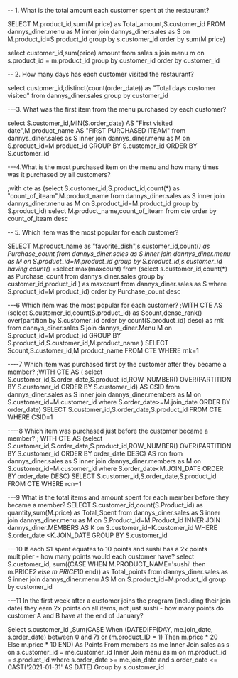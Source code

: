 -- 1. What is the total amount each customer spent at the restaurant?

SELECT M.product_id,sum(M.price) as Total_amount,S.customer_id
FROM dannys_diner.menu as M
inner join dannys_diner.sales as S
on M.product_id=S.product_id
group by s.customer_id
order by sum(M.price)

select customer_id,sum(price) amount from sales s
join menu m on s.product_id = m.product_id
group by customer_id
order by customer_id

-- 2. How many days has each customer visited the restaurant?

select customer_id,distinct(count(order_date)) as "Total days customer visited" from dannys_diner.sales
group by customer_id 

---3. What was the first item from the menu purchased by each customer?

select S.customer_id,MIN(S.order_date) AS "First visited date",M.product_name AS "FIRST PURCHASED ITEAM" from dannys_diner.sales as S 
inner join 
dannys_diner.menu as M
on S.product_id=M.product_id
GROUP BY S.customer_id
ORDER BY S.customer_id

---4.What is the most purchased item on the menu and how many times was it purchased by all customers?

;with cte as
(select S.customer_id,S.product_id,count(*) as "count_of_iteam",M.product_name 
 from dannys_diner.sales as S
 inner join dannys_diner.menu as M
 on  S.product_id=M.product_id 
group by S.product_id)
 select M.product_name,count_of_iteam from cte
 order by count_of_iteam desc
 
 -- 5. Which item was the most popular for each customer?
 
  SELECT M.product_name as "favorite_dish",s.customer_id,count(*) as Purchase_count
  from dannys_diner.sales as S
  inner join 
  dannys_diner.menu as M on
  S.product_id=M.product_id
  group by S.product_id,s.customer_id
  having count(*) =select max(maxcount) from 
(select s.customer_id,count(*) as Purchase_count from dannys_diner.sales
group by customer_id,product_id ) as maxcount from dannys_diner.sales as S
where S.product_id=M.product_id) order by Purchase_count desc
 
 ---6 Which item was the most popular for each customer? 
;WITH CTE AS
(select S.customer_id,count(S.product_id) as Scount,dense_rank() over(partition by S.customer_id order by count(S.product_id) desc) as rnk from dannys_diner.sales S
join dannys_diner.Menu M
on S.product_id=M.product_id
GROUP BY S.product_id,S.customer_id,M.product_name )
SELECT Scount,S.customer_id,M.product_name FROM CTE
WHERE rnk=1

----7 Which item was purchased first by the customer after they became a member?
;WITH CTE AS 
(
select S.customer_id,S.order_date,S.product_id,ROW_NUMBER() OVER(PARTITION BY S.customer_id ORDER BY S.customer_id) AS CSID
from dannys_diner.sales as S
inner join 
dannys_diner.members as M
on S.customer_id=M.customer_id
where S.order_date>=M.join_date
ORDER BY order_date)
SELECT S.customer_id,S.order_date,S.product_id FROM CTE 
WHERE CSID=1

----8 Which item was purchased just before the customer became a member?
; WITH CTE AS 
(select S.customer_id,S.order_date,S.product_id,ROW_NUMBER() OVER(PARTITION BY S.customer_id ORDER BY order_date DESC) AS rcn
from dannys_diner.sales as S
inner join dannys_diner.members as M
on S.customer_id=M.customer_id
where S.order_date<M.JOIN_DATE
ORDER BY order_date DESC)
SELECT S.customer_id,S.order_date,S.product_id FROM CTE
WHERE rcn=1

---9 What is the total items and amount spent for each member before they became a member?
SELECT S.customer_id,count(S.Product_id) as quantity,sum(M.price) as Total_Spent
from dannys_diner.sales as S
inner join
dannys_diner.menu as M
on S.Product_id=M.Product_id
INNER JOIN
dannys_diner.MEMBERS AS K
on S.customer_id=K.customer_id
WHERE S.order_date <K.JOIN_DATE
GROUP BY S.customer_id

---10  If each $1 spent equates to 10 points and sushi has a 2x points multiplier - how many points would each customer have?
select S.customer_id,
sum((CASE 
 WHEN M.PRODUCT_NAME='sushi' then m.PRICE*2
 else m.PRICE*10
 end)) as Total_points
from dannys_diner.sales as S
inner join
dannys_diner.menu AS M
on
S.product_id=M.product_id
group by customer_id

---11 In the first week after a customer joins the program (including their join date) they earn 2x points on all items, not just sushi - how many points do customer A and B have at the end of January?

Select
        s.customer_id
	,Sum(CASE
                 When (DATEDIFF(DAY, me.join_date, s.order_date) between 0 and 7) or (m.product_ID = 1) Then m.price * 20
                 Else m.price * 10
              END) As Points
From members as me
    Inner Join sales as s on s.customer_id = me.customer_id
    Inner Join menu as m on m.product_id = s.product_id
where s.order_date >= me.join_date and s.order_date <= CAST('2021-01-31' AS DATE)
Group by s.customer_id
